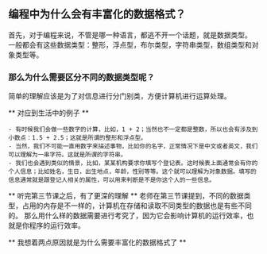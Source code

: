 ## 编程中为什么会有丰富化的数据格式？

首先，对于编程来说，不管是哪一种语言，都逃不开一个话题，就是数据类型。
一般都会有这些数据类型：整形，浮点型，布尔类型，字符串类型，数组类型和对象类型等。

### 那么为什么需要区分不同的数据类型呢？
简单的理解应该是为了对信息进行分门别类，方便计算机进行运算处理。

** 对应到生活中的例子 **

    - 有时候我们会做一些数字的计算，比如，1 + 2；当然也不一定都是整数，所以也会有涉及到小数点：1.5 + 2.5；这就是所谓的整形和浮点型。
    - 当然，我们不可能一直用数字来描述事物，比如你的名字，正常情况下是中文或者英文，我们可以理解为一串字符。这就是所谓的字符串。
    - 我们也会遇到类似的情景，比如，某某机构要求你填写个登记表。这时候表上面通常会有你的个人信息；比如姓名，生日，出生地点，年龄，性别等等。这个就可以理解为对象数据。填写的信息通常就是跟登记人相关的属性，可以用来判断是不是你这个人的一些信息。

** 听完第三节课之后，有了更深的理解 **
老师在第三节课提到，不同的数据类型，占用的内存是不一样的，计算机在存储和读取不同类型的数据也是有些不同的。
那么用什么样的数据需要进行考究了，因为它会影响计算机的运行效率，也就是你程序的运行效率。

** 我想着两点原因就是为什么需要丰富化的数据格式了 **
